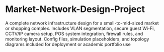 # Market-Network-Design-Project
A complete network infrastructure design for a small-to-mid-sized market or shopping complex. Includes VLAN segmentation, secure guest Wi-Fi, CCTV/IP camera setup, POS system integration, firewall rules, and monitoring layout. Config files, simulation placeholders, and topology diagrams included for deployment or academic portfolio use
